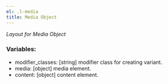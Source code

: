 ```yaml
---
el: .l-media
title: Media Object
---
```

_Layout for Media Object_

### Variables:
* modifier_classes: [string] modifier class for creating variant.
* media: [object] media element.
* content: [object] content element.